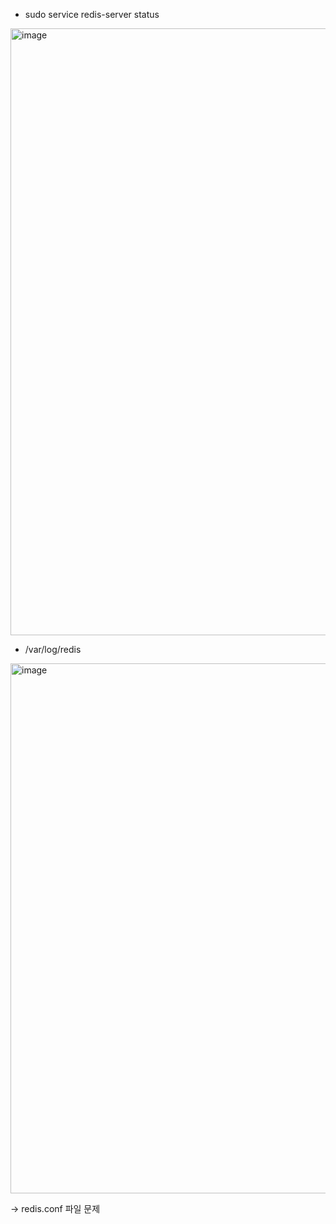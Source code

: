 - sudo service redis-server status

<img width="971" alt="image" src="https://github.com/OOOIOOOIO/Today-I-Learn/assets/74396651/fbbb8681-d6bf-4ad6-8670-5741ea6133d1">

- /var/log/redis 
<img width="848" alt="image" src="https://github.com/OOOIOOOIO/Today-I-Learn/assets/74396651/231497e9-0871-4edf-b15d-31e71079e401">

-> redis.conf 파일 문제
